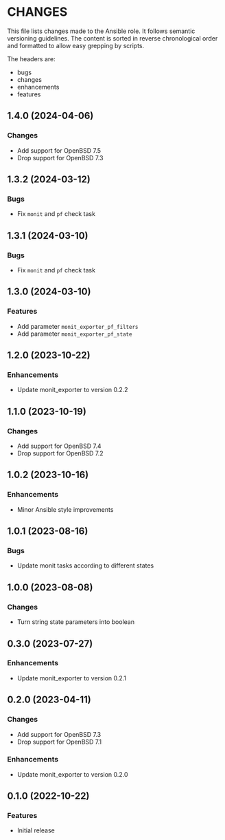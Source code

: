 # CHANGES

This file lists changes made to the Ansible role. It follows semantic versioning
guidelines. The content is sorted in reverse chronological order and formatted
to allow easy grepping by scripts.

The headers are:
- bugs
- changes
- enhancements
- features

## 1.4.0 (2024-04-06)

### Changes

- Add support for OpenBSD 7.5
- Drop support for OpenBSD 7.3

## 1.3.2 (2024-03-12)

### Bugs

- Fix `monit` and `pf` check task

## 1.3.1 (2024-03-10)

### Bugs

- Fix `monit` and `pf` check task

## 1.3.0 (2024-03-10)

### Features

- Add parameter `monit_exporter_pf_filters`
- Add parameter `monit_exporter_pf_state`

## 1.2.0 (2023-10-22)

### Enhancements

- Update monit_exporter to version 0.2.2

## 1.1.0 (2023-10-19)

### Changes

- Add support for OpenBSD 7.4
- Drop support for OpenBSD 7.2

## 1.0.2 (2023-10-16)

### Enhancements

- Minor Ansible style improvements

## 1.0.1 (2023-08-16)

### Bugs

- Update monit tasks according to different states

## 1.0.0 (2023-08-08)

### Changes

- Turn string state parameters into boolean

## 0.3.0 (2023-07-27)

### Enhancements

- Update monit_exporter to version 0.2.1

## 0.2.0 (2023-04-11)

### Changes

- Add support for OpenBSD 7.3
- Drop support for OpenBSD 7.1

### Enhancements

- Update monit_exporter to version 0.2.0

## 0.1.0 (2022-10-22)

### Features

- Initial release
